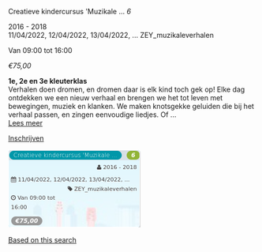 Creatieve kindercursus 'Muzikale ... *6*

2016 - 2018  
11/04/2022, 12/04/2022, 13/04/2022, ... ZEY\_muzikaleverhalen  

Van 09:00 tot 16:00

*€75,00*

  

  

**1e, 2e en 3e kleuterklas**  
Verhalen doen dromen, en dromen daar is elk kind toch gek op! Elke dag ontdekken we een nieuw verhaal en brengen we het tot leven met bewegingen, muziek en klanken. We maken knotsgekke geluiden die bij het verhaal passen, en zingen eenvoudige liedjes. Of ...  
[Lees meer](https://tickets.vgc.be/activity/subscribe/ZEY_muzikaleverhalen)

[Inschrijven](https://tickets.vgc.be/activity/subscribe/ZEY_muzikaleverhalen)

![](71900.png)

[Based on this search](https://tickets.vgc.be/activity/index?&vrijeplaatsen=1&Age%5B%5D=3%2C5&entity=276)